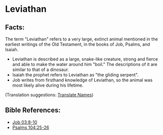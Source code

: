 # Leviathan #

## Facts: ##

The term "Leviathan" refers to a very large, extinct animal mentioned in the earliest writings of the Old Testament, in the books of Job, Psalms, and Isaiah.

* Leviathan is described as a large, snake-like creature, strong and fierce and able to make the water around him "boil." The descriptions of it are similar to that of a dinosaur.
* Isaiah the prophet refers to Leviathan as "the gliding serpent".
* Job writes from firsthand knowledge of Leviathan, so the animal was most likely alive during his lifetime.

(Translation suggestions: [Translate Names](en/ta-vol1/translate/man/translate-names))



## Bible References: ##

* [Job 03:8-10](en/tn/job/help/03/08)
* [Psalms 104:25-26](en/tn/psa/help/104/25)